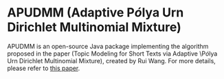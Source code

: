 # APUDMM (Adaptive P$\acute{o}$lya Urn Dirichlet Multinomial Mixture)
APUDMM is an open-source Java package implementing the algorithm proposed in the paper (Topic Modeling for Short Texts via Adaptive \\P$\acute{o}$lya Urn Dirichlet Multinomial Mixture), created by Rui Wang. For more details, please refer to [this paper](https://doi.org/10.1007/978-981-99-8181-6_28).

